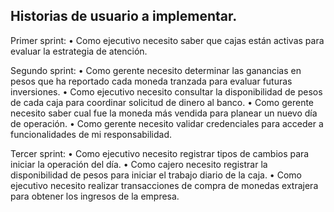## Historias de usuario a implementar.

Primer sprint:
•	Como ejecutivo necesito saber que cajas están activas para evaluar la estrategia de atención.

Segundo sprint:
•	Como gerente necesito determinar las ganancias en pesos que ha reportado cada moneda tranzada para evaluar futuras inversiones.
•	Como ejecutivo necesito consultar la disponibilidad de pesos de cada caja para coordinar solicitud de dinero al banco.
•	Como gerente necesito saber cual fue la moneda más vendida para planear un nuevo día de operación.
•	Como gerente necesito validar credenciales para acceder a funcionalidades de mi responsabilidad.

Tercer sprint:
•	Como ejecutivo necesito registrar tipos de cambios para iniciar la operación del día.
•	Como cajero necesito registrar la disponibilidad de pesos para iniciar el trabajo diario de la caja.
•	Como ejecutivo necesito realizar transacciones de compra de monedas extrajera para obtener los ingresos de la empresa.


